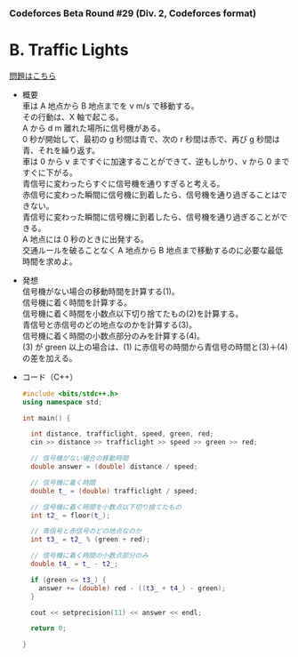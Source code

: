 ### Codeforces Beta Round #29 (Div. 2, Codeforces format)

# B. Traffic Lights

  [問題はこちら](https://codeforces.com/problemset/problem/29/B)


- 概要<br>
  車は A 地点から B 地点までを v m/s で移動する。<br>
  その行動は、X 軸で起こる。<br>
  A から d m 離れた場所に信号機がある。<br>
  0 秒が開始して、最初の g 秒間は青で、次の r 秒間は赤で、再び g 秒間は青、それを繰り返す。<br>
  車は 0 から v まですぐに加速することができて、逆もしかり、v から 0 まですぐに下がる。<br>
  青信号に変わったらすぐに信号機を通りすぎると考える。<br>
  赤信号に変わった瞬間に信号機に到着したら、信号機を通り過ぎることはできない。<br>
  青信号に変わった瞬間に信号機に到着したら、信号機を通り過ぎることができる。<br>
  A 地点には 0 秒のときに出発する。<br>
  交通ルールを破ることなく A 地点から B 地点まで移動するのに必要な最低時間を求めよ。


- 発想<br>
  信号機がない場合の移動時間を計算する(1)。<br>
  信号機に着く時間を計算する。<br>
  信号機に着く時間を小数点以下切り捨てたもの(2)を計算する。<br>
  青信号と赤信号のどの地点なのかを計算する(3)。<br>
  信号機に着く時間の小数点部分のみを計算する(4)。<br>
  (3) が green 以上の場合は、(1) に赤信号の時間から青信号の時間と(3)＋(4)の差を加える。


- コード（C++）

  ```cpp
  #include <bits/stdc++.h>
  using namespace std;

  int main() {

    int distance, trafficlight, speed, green, red;
    cin >> distance >> trafficlight >> speed >> green >> red;

    // 信号機がない場合の移動時間
    double answer = (double) distance / speed;

    // 信号機に着く時間
    double t_ = (double) trafficlight / speed;

    // 信号機に着く時間を小数点以下切り捨てたもの
    int t2_ = floor(t_);

    // 青信号と赤信号のどの地点なのか
    int t3_ = t2_ % (green + red);

    // 信号機に着く時間の小数点部分のみ
    double t4_ = t_ - t2_;

    if (green <= t3_) {
      answer += (double) red - ((t3_ + t4_) - green);
    }

    cout << setprecision(11) << answer << endl;

    return 0;

  }
  ```
